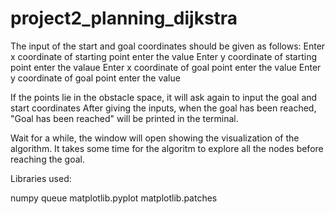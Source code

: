 # project2_planning_dijkstra

The input of the start and goal coordinates should be given as follows:
Enter x coordinate of starting point 
enter the value
Enter y coordinate of starting point 
enter the valaue
Enter x coordinate of goal point 
enter the value
Enter y coordinate of goal point 
enter the value

If the points lie in the obstacle space, it will ask again to input the goal and start coordinates
After giving the inputs, when the goal has been reached, "Goal has been reached" will be printed in the terminal.

Wait for a while, the window will open showing the visualization of the algorithm.
It takes some time for the algoritm to explore all the nodes before reaching the goal.


Libraries used:

numpy
queue
matplotlib.pyplot
matplotlib.patches